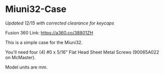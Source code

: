 # Miuni32-Case

*Updated 12/15 with corrected clearance for keycaps*

Fusion 360 Link: https://a360.co/38801ZH

This is a simple case for the Miuni32.

You'll need four (4) #0 x 5/16" Flat Head Sheet Metal Screws (90065A022 on McMaster).

Model units are mm.
